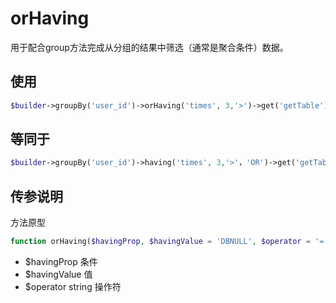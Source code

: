 # orHaving

用于配合group方法完成从分组的结果中筛选（通常是聚合条件）数据。


## 使用

```php
$builder->groupBy('user_id')->orHaving('times', 3,'>')->get('getTable');
```

## 等同于


```php
$builder->groupBy('user_id')->having('times', 3,'>'，'OR')->get('getTable');
```

## 传参说明

方法原型
```php
function orHaving($havingProp, $havingValue = 'DBNULL', $operator = '=')
```

- $havingProp 条件
- $havingValue 值
- $operator string 操作符
